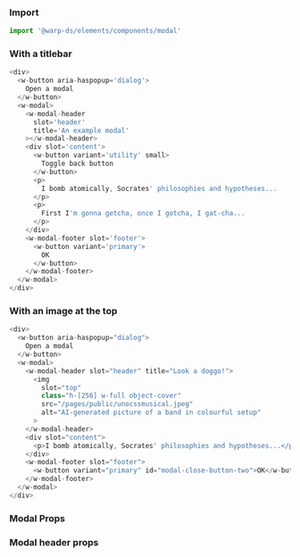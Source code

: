 ### Import

```js
import '@warp-ds/elements/components/modal'
```

### With a titlebar

```js
<div>
  <w-button aria-haspopup='dialog'>
    Open a modal
  </w-button>
  <w-modal>
    <w-modal-header
      slot='header'
      title='An example modal'
    ></w-modal-header>
    <div slot='content'>
      <w-button variant='utility' small>
        Toggle back button
      </w-button>
      <p>
        I bomb atomically, Socrates' philosophies and hypotheses...
      </p>
      <p>
        First I'm gonna getcha, once I gotcha, I gat-cha...
      </p>
    </div>
    <w-modal-footer slot='footer'>
      <w-button variant='primary'>
        OK
      </w-button>
    </w-modal-footer>
  </w-modal>
</div>
```

### With an image at the top

```js
<div>
  <w-button aria-haspopup="dialog">
    Open a modal
  </w-button>
  <w-modal>
    <w-modal-header slot="header" title="Look a doggo!">
      <img
        slot="top"
        class="h-[256] w-full object-cover"
        src="/pages/public/unocssmusical.jpeg"
        alt="AI-generated picture of a band in colourful setup"
      >
    </w-modal-header>
    <div slot="content">
      <p>I bomb atomically, Socrates' philosophies and hypotheses...</p>
    </div>
    <w-modal-footer slot="footer">
      <w-button variant="primary" id="modal-close-button-two">OK</w-button>
    </w-modal-footer>
  </w-modal>
</div>
```

### Modal Props
<api-table type=elements component="Modal" />


### Modal header props
<api-table type=elements component="ModalHeader" />
